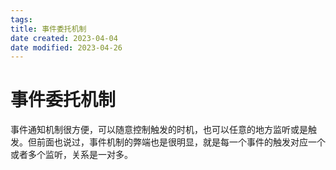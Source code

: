 ```yaml
---
tags:
title: 事件委托机制
date created: 2023-04-04
date modified: 2023-04-26
---
```


# 事件委托机制

事件通知机制很方便，可以随意控制触发的时机，也可以任意的地方监听或是触发。但前面也说过，事件机制的弊端也是很明显，就是每一个事件的触发对应一个或者多个监听，关系是一对多。
